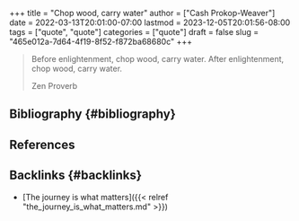 +++
title = "Chop wood, carry water"
author = ["Cash Prokop-Weaver"]
date = 2022-03-13T20:01:00-07:00
lastmod = 2023-12-05T20:01:56-08:00
tags = ["quote", "quote"]
categories = ["quote"]
draft = false
slug = "465e012a-7d64-4f19-8f52-f872ba68680c"
+++

> Before enlightenment, chop wood, carry water. After enlightenment, chop wood, carry water.
>
> Zen Proverb


## Bibliography {#bibliography}

## References

<style>.csl-entry{text-indent: -1.5em; margin-left: 1.5em;}</style><div class="csl-bib-body">
</div>


## Backlinks {#backlinks}

-   [The journey is what matters]({{< relref "the_journey_is_what_matters.md" >}})
